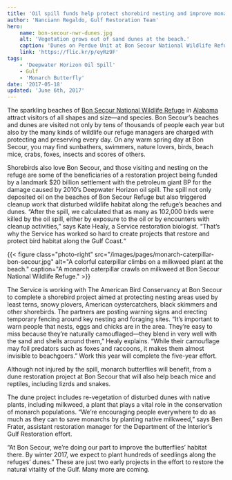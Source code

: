 ```yaml
---
title: 'Oil spill funds help protect shorebird nesting and improve monarch butterfly habitat'
author: 'Nanciann Regaldo, Gulf Restoration Team'
hero:
    name: bon-secour-nwr-dunes.jpg
    alt: 'Vegetation grows out of sand dunes at the beach.'
    caption: 'Dunes on Perdue Unit at Bon Secour National Wildlife Refuge. Photo by USFWS.'
    link: 'https://flic.kr/p/eyRz9F'
tags:
    - 'Deepwater Horizon Oil Spill'
    - Gulf
    - 'Monarch Butterfly'
date: '2017-05-18'
updated: 'June 6th, 2017'
---
```


The sparkling beaches of [Bon Secour National Wildlife Refuge](https://www.fws.gov/refuge/bon_secour) in [Alabama](/alabama) attract visitors of all shapes and size—and species. Bon Secour’s beaches and dunes are visited not only by tens of thousands of people each year but also by the many kinds of wildlife our refuge managers are charged with protecting and preserving every day. On any warm spring day at Bon Secour, you may find sunbathers, swimmers, nature lovers, birds, beach mice, crabs, foxes, insects and scores of others.

Shorebirds also love Bon Secour, and those visiting and nesting on the refuge are some of the beneficiaries of a restoration project being funded by a landmark $20 billion settlement with the petroleum giant BP for the damage caused by 2010’s Deepwater Horizon oil spill. The spill not only deposited oil on the beaches of Bon Secour Refuge but also triggered cleanup work that disturbed wildlife habitat along the refuge’s beaches and dunes. “After the spill, we calculated that as many as 102,000 birds were killed by the oil spill, either by exposure to the oil or by encounters with cleanup activities,” says Kate Healy, a Service restoration biologist. “That’s why the Service has worked so hard to create projects that restore and protect bird habitat along the Gulf Coast.“

{{< figure class="photo-right" src="/images/pages/monarch-caterpillar-bon-secour.jpg" alt="A colorful caterpillar climbs on a milkweed plant at the beach." caption="A monarch caterpillar crawls on milkweed at Bon Secour National Wildlife Refuge." >}}

The Service is working with The American Bird Conservancy at Bon Secour to complete a shorebird project aimed at protecting nesting areas used by least terns, snowy plovers, American oystercatchers, black skimmers and other shorebirds. The partners are posting warning signs and erecting temporary fencing around key nesting and foraging sites. “It’s important to warn people that nests, eggs and chicks are in the area. They’re easy to miss because they’re naturally camouflaged—they blend in very well with the sand and shells around them,” Healy explains. “While their camouflage may foil predators such as foxes and raccoons, it makes them almost invisible to beachgoers.” Work this year will complete the five-year effort.

Although not injured by the spill, monarch butterflies will benefit, from a dune restoration project at Bon Secour that will also help beach mice and reptiles, including lizrds and snakes.

The dune project includes re-vegetation of disturbed dunes with native plants, including milkweed, a plant that plays a vital role in the conservation of monarch populations. “We’re encouraging people everywhere to do as much as they can to save monarchs by planting native milkweed,” says Ben Frater, assistant restoration manager for the Department of the Interior’s Gulf Restoration effort.

“At Bon Secour, we’re doing our part to improve the butterflies’ habitat there. By winter 2017, we expect to plant hundreds of seedlings along the refuges’ dunes.”
These are just two early projects in the effort to restore the natural vitality of the Gulf. Many more are coming.
